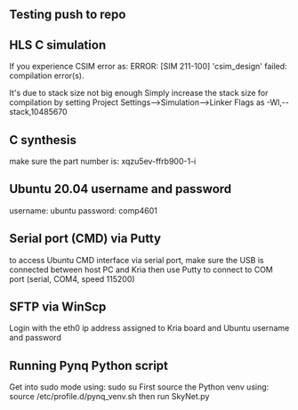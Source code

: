 ## Testing push to repo

## HLS C simulation
If you experience CSIM error as:
ERROR: [SIM 211-100] 'csim_design' failed: compilation error(s).

It's due to stack size not big enough
Simply increase the stack size for compilation by setting
Project Settings-->Simulation-->Linker Flags
as
-Wl,--stack,10485670


## C synthesis
make sure the part number is: xqzu5ev-ffrb900-1-i


## Ubuntu 20.04 username and password
username: ubuntu
password: comp4601


## Serial port (CMD) via Putty
to access Ubuntu CMD interface via serial port, make sure the USB is connected between host PC and Kria
then use Putty to connect to COM port (serial, COM4, speed 115200)

## SFTP via WinScp
Login with the eth0 ip address assigned to Kria board and Ubuntu username and password 


## Running Pynq Python script
Get into sudo mode using: sudo su
First source the Python venv using: source /etc/profile.d/pynq_venv.sh
then run SkyNet.py
